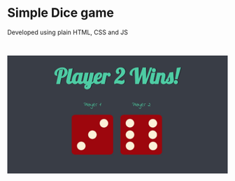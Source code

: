 # Simple Dice game

Developed using plain HTML, CSS and JS

<br>
<p align="center">
  <img src="images/screenshot.JPG?raw=true" alt="Screenshot of the App"/>
</p>
